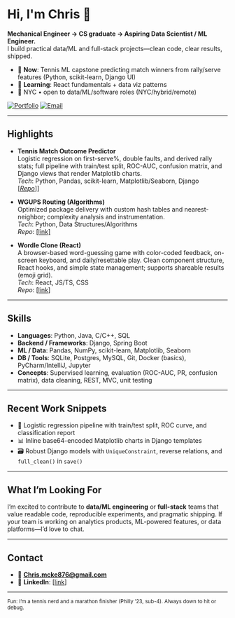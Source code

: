 # Hi, I'm Chris 👋

**Mechanical Engineer → CS graduate → Aspiring Data Scientist / ML Engineer.**  
I build practical data/ML and full-stack projects—clean code, clear results, shipped.

- 🔭 **Now**: Tennis ML capstone predicting match winners from rally/serve features (Python, scikit-learn, Django UI)
- 🌱 **Learning**: React fundamentals + data viz patterns
- 📍 NYC • open to data/ML/software roles (NYC/hybrid/remote)

[![Portfolio](https://img.shields.io/badge/Portfolio-View%20Site-blue)](https://chalrees876.github.io/my-portfolio/)
[![Email](https://img.shields.io/badge/Email-Chris.mcke876%40gmail.com-lightgrey)](mailto:Chris.mcke876@gmail.com)

---

## Highlights

- **Tennis Match Outcome Predictor**  
  Logistic regression on first-serve%, double faults, and derived rally stats; full pipeline with train/test split, ROC-AUC, confusion matrix, and Django views that render Matplotlib charts.  
  _Tech_: Python, Pandas, scikit-learn, Matplotlib/Seaborn, Django  
  [[_Repo_]](https://github.com/chalrees876/tennisPrediction)]

- **WGUPS Routing (Algorithms)**  
  Optimized package delivery with custom hash tables and nearest-neighbor; complexity analysis and instrumentation.  
  _Tech_: Python, Data Structures/Algorithms  
  _Repo_: [[link]](https://github.com/chalrees876/Truck-Delivery-Optimization)

- **Wordle Clone (React)**  
  A browser-based word-guessing game with color-coded feedback, on-screen keyboard, and daily/resettable play. Clean component structure, React hooks, and simple state management; supports shareable results (emoji grid).  
  _Tech_: React, JS/TS, CSS  
  _Repo_: [[link](https://github.com/chalrees876/wordleClone)]

---

## Skills

- **Languages**: Python, Java, C/C++, SQL  
- **Backend / Frameworks**: Django, Spring Boot  
- **ML / Data**: Pandas, NumPy, scikit-learn, Matplotlib, Seaborn  
- **DB / Tools**: SQLite, Postgres, MySQL, Git, Docker (basics), PyCharm/IntelliJ, Jupyter  
- **Concepts**: Supervised learning, evaluation (ROC-AUC, PR, confusion matrix), data cleaning, REST, MVC, unit testing

---

## Recent Work Snippets

- 🧪 Logistic regression pipeline with train/test split, ROC curve, and classification report  
- 📊 Inline base64-encoded Matplotlib charts in Django templates  
- 🗃️ Robust Django models with `UniqueConstraint`, reverse relations, and `full_clean()` in `save()`

---

## What I’m Looking For

I’m excited to contribute to **data/ML engineering** or **full-stack** teams that value readable code, reproducible experiments, and pragmatic shipping. If your team is working on analytics products, ML-powered features, or data platforms—I’d love to chat.

---

## Contact

- 📧 **Chris.mcke876@gmail.com**  
- 💼 **LinkedIn**: [[link](https://www.linkedin.com/in/christopher-mckenzie-63b7aa19b/)]

---

<sub>Fun: I’m a tennis nerd and a marathon finisher (Philly ’23, sub-4). Always down to hit or debug.</sub>
